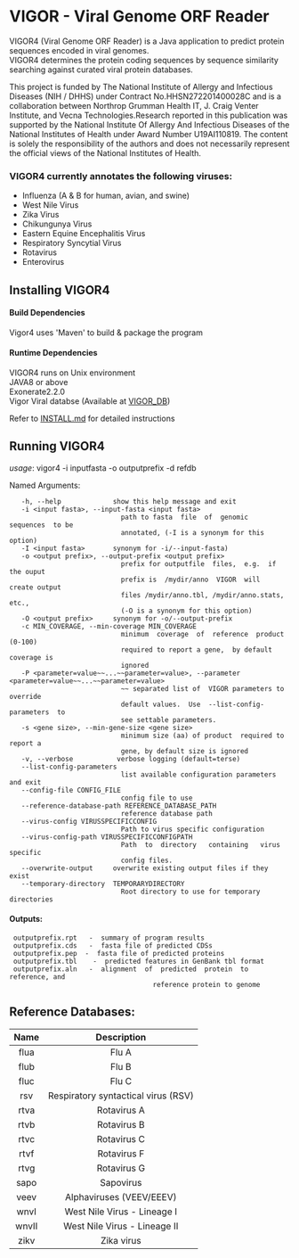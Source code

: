 # VIGOR - Viral Genome ORF Reader
VIGOR4 (Viral Genome ORF Reader) is a Java application to predict protein sequences encoded in viral genomes.<br>
VIGOR4 determines the protein coding sequences by sequence similarity searching against curated viral protein databases.<br>

This project is funded by The National Institute of Allergy and Infectious Diseases (NIH / DHHS) under Contract No.HHSN272201400028C and is a collaboration 
between Northrop Grumman Health IT, J. Craig Venter Institute, and Vecna Technologies.Research reported in this publication was supported by the National Institute Of Allergy And Infectious Diseases of the 
National Institutes of Health under Award Number U19AI110819. The content is solely the responsibility of the authors and does not necessarily represent the official views of the National Institutes of Health.

### VIGOR4 currently annotates the following viruses:
* Influenza (A & B for human, avian, and swine)
* West Nile Virus
* Zika Virus
* Chikungunya Virus
* Eastern Equine Encephalitis Virus
* Respiratory Syncytial Virus
* Rotavirus
* Enterovirus

## Installing VIGOR4
#### Build Dependencies
Vigor4 uses 'Maven' to build & package the program <br>
#### Runtime Dependencies
VIGOR4 runs on Unix environment <br>
JAVA8 or above<br>
Exonerate2.2.0<br>
Vigor Viral databse (Available at [VIGOR_DB](https://github.com/JCVenterInstitute/VIGOR_DB))

Refer to [INSTALL.md](https://github.com/JCVenterInstitute/VIGOR4/blob/master/INSTALL.md) for detailed instructions

## Running VIGOR4

*usage*: vigor4 -i inputfasta -o outputprefix  -d refdb

 Named Arguments:
```
   -h, --help             show this help message and exit
   -i <input fasta>, --input-fasta <input fasta>
                            path to fasta  file  of  genomic  sequences  to be
                            annotated, (-I is a synonym for this option)
   -I <input fasta>       synonym for -i/--input-fasta)
   -o <output prefix>, --output-prefix <output prefix>
                            prefix for outputfile  files,  e.g.  if  the ouput
                            prefix is  /mydir/anno  VIGOR  will  create output
                            files /mydir/anno.tbl, /mydir/anno.stats, etc.,
                            (-O is a synonym for this option)
   -O <output prefix>     synonym for -o/--output-prefix
   -c MIN_COVERAGE, --min-coverage MIN_COVERAGE
                            minimum  coverage  of  reference  product  (0-100)
                            required to report a gene,  by default coverage is
                            ignored
   -P <parameter=value~~...~~parameter=value>, --parameter <parameter=value~~...~~parameter=value>
                            ~~ separated list of  VIGOR parameters to override
                            default values.  Use  --list-config-parameters  to
                            see settable parameters.
   -s <gene size>, --min-gene-size <gene size>
                            minimum size (aa) of product  required to report a
                            gene, by default size is ignored
   -v, --verbose           verbose logging (default=terse)
   --list-config-parameters
                            list available configuration parameters and exit
   --config-file CONFIG_FILE
                            config file to use
   --reference-database-path REFERENCE_DATABASE_PATH
                            reference database path
   --virus-config VIRUSSPECIFICCONFIG
                            Path to virus specific configuration
   --virus-config-path VIRUSSPECIFICCONFIGPATH
                            Path  to  directory   containing   virus  specific
                            config files.
   --overwrite-output     overwrite existing output files if they exist
   --temporary-directory  TEMPORARYDIRECTORY
                            Root directory to use for temporary directories
```
#### Outputs:
```
 outputprefix.rpt   -  summary of program results
 outputprefix.cds   -  fasta file of predicted CDSs
 outputprefix.pep  -  fasta file of predicted proteins
 outputprefix.tbl    -  predicted features in GenBank tbl format
 outputprefix.aln   -  alignment  of  predicted  protein  to  reference, and
                                    reference protein to genome
```
## Reference Databases:

 | Name  | Description |
 | :-----: | :----------:|
 | flua |  Flu A |
 | flub |  Flu B|
 |fluc  |   Flu C |
 |rsv |        Respiratory syntactical virus (RSV)   |
 | rtva   |     Rotavirus A   |                                
  |rtvb    |    Rotavirus B     |                              
  |rtvc    |    Rotavirus C     |                              
 | rtvf   |     Rotavirus F  |
 | rtvg   |     Rotavirus G  |
 | sapo    |    Sapovirus  |
 | veev     |   Alphaviruses (VEEV/EEEV)|
 | wnvI     |   West Nile Virus - Lineage I |
 | wnvII    |   West Nile Virus - Lineage II |
 | zikv    |    Zika virus |

